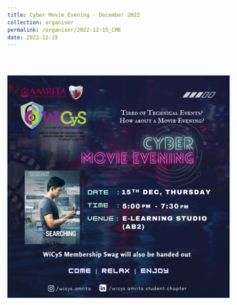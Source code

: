 ```yaml
---
title: Cyber Movie Evening - December 2022
collection: organiser
permalink: /organiser/2022-12-15_CME
date: 2022-12-15
---
```


<br/> <br/>
<p align = "center">  
<img src ="../images/CME_DEC_2022.png" width=800>
</p>



